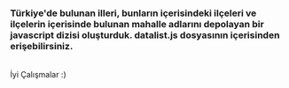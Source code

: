 
<h3>Türkiye'de bulunan illeri, bunların içerisindeki ilçeleri ve ilçelerin içerisinde bulunan mahalle adlarını depolayan bir javascript dizisi oluşturduk.
datalist.js dosyasının içerisinden erişebilirsiniz.</h3><br>
İyi Çalışmalar :)

